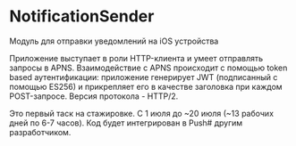 # NotificationSender
Модуль для отправки уведомлений на iOS устройства

Приложение выступает в роли HTTP-клиента и умеет отправлять запросы в APNS.
Взаимодействие с APNS происходит с помощью token based аутентификации:
приложение генерирует JWT (подписанный с помощью ES256) и прикрепляет его в качестве заголовка при каждом POST-запросе.
Версия протокола - HTTP/2.

Это первый таск на стажировке. С 1 июля до ~20 июля (~13 рабочих дней по 6-7 часов).
Код будет интегрирован в Push# другим разработчиком.
